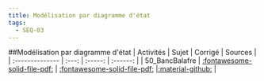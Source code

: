 ```yaml
---
title: Modélisation par diagramme d'état 
tags:
  - SEQ-03
---
```

[comment]: <> (Généré automatiquement par make_all_activites.py, creation_fichiers_activites)

##Modélisation par diagramme d'état 
| Activités | Sujet | Corrigé | Sources  | 
| :-------------- | :---: | :-----: | :------: | 
| 50_BancBalafre | [:fontawesome-solid-file-pdf:](https://xpessoles-cpge.fr/pdf/SEQ-03_50_BancBalafre_Sujet.pdf) | [:fontawesome-solid-file-pdf:](https://xpessoles-cpge.fr/pdf/SEQ-03_50_BancBalafre_Corrige.pdf) |[:material-github:](https://github.com/xpessoles/PSI_ExercicesCompetences/tree/main/e) |  

